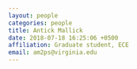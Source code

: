```yaml
---
layout: people
categories: people
title: Antick Mallick
date: 2018-07-18 16:25:06 +0500
affiliation: Graduate student, ECE
email: am2ps@virginia.edu
---
```


